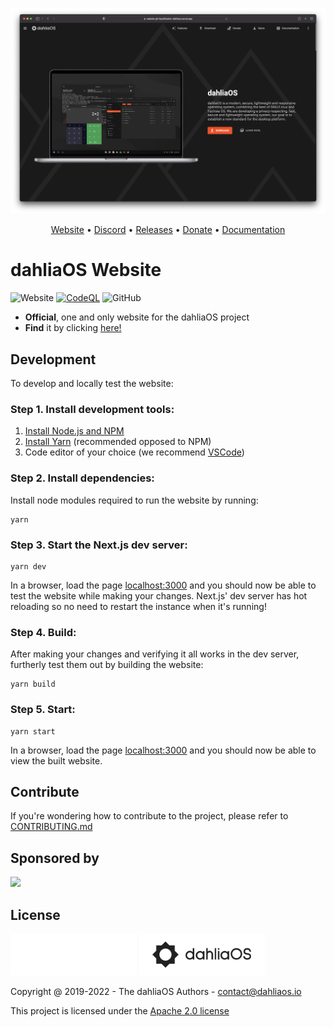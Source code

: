 ![Landing screenshot](/.github/images/landing_screenshot.png)

<p align="center">
<a href="https://dahliaos.io">Website</a> •
<a href="https://dahliaos.io/discord">Discord</a> •
<a href="https://dahliaos.io/download">Releases</a> •
<a href="https://dahliaos.io/donate">Donate</a> •
<a href="https://docs.dahliaos.io">Documentation</a>

# dahliaOS Website

![Website](https://img.shields.io/website?url=https%3A%2F%2Fdahliaos.io)
[![CodeQL](https://github.com/dahliaOS/website/actions/workflows/codeql-analysis.yml/badge.svg)](https://github.com/dahliaOS/website/actions/workflows/codeql-analysis.yml)
![GitHub](https://img.shields.io/github/license/dahliaos/website?color=brightgreen)

- **Official**, one and only website for the dahliaOS project
- **Find** it by clicking [here!](https://dahliaos.io)

## Development

To develop and locally test the website:

### Step 1. Install development tools:

1. [Install Node.js and NPM](https://nodejs.org/en/download/package-manager/)
1. [Install Yarn](https://yarnpkg.com/getting-started/install) (recommended opposed to NPM)
1. Code editor of your choice (we recommend [VSCode](https://code.visualstudio.com/))

### Step 2. Install dependencies:

Install node modules required to run the website by running:

```
yarn
```

### Step 3. Start the Next.js dev server:

```
yarn dev
```

In a browser, load the page [localhost:3000](http://localhost:3000) and you should now be able to test the website while making your changes.
Next.js' dev server has hot reloading so no need to restart the instance when it's running!

### Step 4. Build:

After making your changes and verifying it all works in the dev server, furtherly test them out by building the website:

```
yarn build
```

### Step 5. Start:

```
yarn start
```

In a browser, load the page [localhost:3000](http://localhost:3000) and you should now be able to view the built website.

## Contribute

If you're wondering how to contribute to the project, please refer to [CONTRIBUTING.md](/CONTRIBUTING.md)

## Sponsored by

<p align="left">
  <a href ="https://vercel.com/dahliaos?utm_source=dahliaOS&utm_campaign=oss"><img width="20%" src="https://www.datocms-assets.com/31049/1618983297-powered-by-vercel.svg"></a>
<p>

## License

<p align="left">
  <img width="40%" src="https://github.com/dahliaOS/brand/blob/main/assets/dahliaos/banner/monochrome_dark.svg#gh-dark-mode-only"/>
  <img width="40%" src="https://github.com/dahliaOS/brand/blob/main/assets/dahliaos/banner/monochrome_light.svg#gh-light-mode-only"/>
</p>

Copyright @ 2019-2022 - The dahliaOS Authors - contact@dahliaos.io

This project is licensed under the [Apache 2.0 license](/LICENSE)
